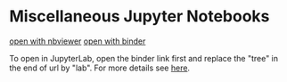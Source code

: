 # Miscellaneous Jupyter Notebooks

[open with nbviewer](https://nbviewer.jupyter.org/github/beginnerSC/misc/tree/master/)
[open with binder](https://mybinder.org/v2/gh/beginnerSC/misc/4ba8d955654db4ebd190dbf74c9871635f551f63)

To open in JupyterLab, open the binder link first and replace the "tree" in the end of url by "lab". For more details see [here](https://github.com/binder-examples/jupyterlab).

